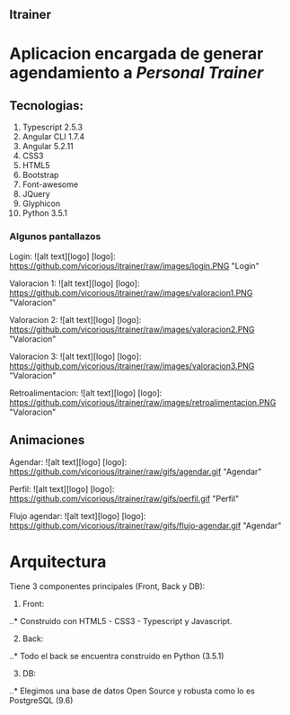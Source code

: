 ## Itrainer

# Aplicacion encargada de generar agendamiento a *Personal Trainer*

## Tecnologias:

1. Typescript 2.5.3
2. Angular CLI 1.7.4
3. Angular 5.2.11
4. CSS3
5. HTML5
6. Bootstrap
7. Font-awesome
8. JQuery
9. Glyphicon
10. Python 3.5.1

### Algunos pantallazos


Login: 
![alt text][logo]
[logo]: https://github.com/vicorious/itrainer/raw/images/login.PNG "Login"

Valoracion 1: 
![alt text][logo]
[logo]: https://github.com/vicorious/itrainer/raw/images/valoracion1.PNG "Valoracion"

Valoracion 2: 
![alt text][logo]
[logo]: https://github.com/vicorious/itrainer/raw/images/valoracion2.PNG "Valoracion"

Valoracion 3: 
![alt text][logo]
[logo]: https://github.com/vicorious/itrainer/raw/images/valoracion3.PNG "Valoracion"

Retroalimentacion: 
![alt text][logo]
[logo]: https://github.com/vicorious/itrainer/raw/images/retroalimentacion.PNG "Valoracion"

Animaciones
---
Agendar: 
![alt text][logo]
[logo]: https://github.com/vicorious/itrainer/raw/gifs/agendar.gif "Agendar"

Perfil: 
![alt text][logo]
[logo]: https://github.com/vicorious/itrainer/raw/gifs/perfil.gif "Perfil"

Flujo agendar: 
![alt text][logo]
[logo]: https://github.com/vicorious/itrainer/raw/gifs/flujo-agendar.gif "Agendar"


# Arquitectura

Tiene 3 componentes principales (Front, Back y DB):

1. Front:

..* Construido con HTML5 - CSS3 - Typescript y Javascript.

2. Back:

..* Todo el back se encuentra construido en Python (3.5.1)

3. DB:

..* Elegimos una base de datos Open Source y robusta como lo es PostgreSQL (9.6)